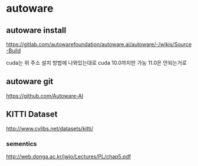 # autoware

## autoware install
https://gitlab.com/autowarefoundation/autoware.ai/autoware/-/wikis/Source-Build

cuda는 위 주소 설치 방법에 나와있는대로 cuda 10.0까지만 가능 11.0은 안되는거로 

## autoware git
https://github.com/Autoware-AI

## KITTI Dataset
http://www.cvlibs.net/datasets/kitti/

### sementics
http://web.donga.ac.kr/jwjo/Lectures/PL/chap5.pdf
